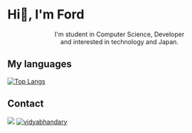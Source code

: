 # Hi👋, I'm Ford

<div align='center'>
 I'm student in Computer Science, Developer <br>
 and interested in technology and Japan.
</div>

## My languages
[![Top Langs](https://github-readme-stats.vercel.app/api/top-langs/?username=Ford-Narongrit&layout=compact)](https://github.com/Ford-Narongrit)

## Contact
<a target="_blank" href="mailto:narongrit.thammapalo.gmail.com"><img src="https://img.shields.io/badge/-Gmail-D14836?style=for-the-badge&logo=Gmail&logoColor=white"></img></a>
<a href="https://www.linkedin.com/in/narongrit-thammapalo-97b057228/" target="blank"><img src="https://img.shields.io/badge/LinkedIn-0077B5?style=for-the-badge&logo=linkedin&logoColor=white" alt="vidyabhandary"/></a>
  
